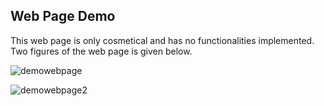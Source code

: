 ## Web Page Demo

This web page is only cosmetical and has no functionalities implemented.
Two figures of the web page is given below.

![demowebpage](https://user-images.githubusercontent.com/10501925/40674163-51a0bafa-6374-11e8-8b3c-0cee6cea3016.png)

![demowebpage2](https://user-images.githubusercontent.com/10501925/40673722-e14da57a-6372-11e8-8657-f1ff702de044.png)
